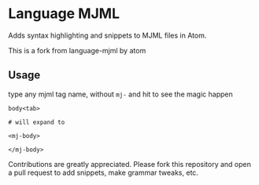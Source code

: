 
# Language MJML

Adds syntax highlighting and snippets to MJML files in Atom.

This is a fork from language-mjml by atom

## Usage

type any mjml tag name, without `mj-` and hit <Tab> to see the magic happen

```
body<tab>

# will expand to

<mj-body>

</mj-body>

```

Contributions are greatly appreciated. Please fork this repository and open a
pull request to add snippets, make grammar tweaks, etc.
